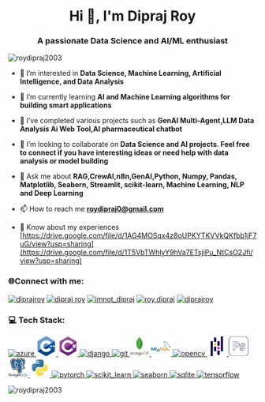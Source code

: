 <h1 align="center">Hi 👋, I'm Dipraj Roy</h1>
<h3 align="center">A passionate Data Science and AI/ML enthusiast</h3>

<p align="left"> <img src="https://komarev.com/ghpvc/?username=roydipraj2003&label=Profile%20views&color=0e75b6&style=flat" alt="roydipraj2003" /> </p>

- 🔭 I’m interested in **Data Science, Machine Learning, Artificial Intelligence, and Data Analysis**

- 🌱 I’m currently learning **AI and Machine Learning algorithms for building smart applications**

- 💼 I’ve completed various projects such as **GenAI Multi-Agent,LLM Data Analysis Ai Web Tool,AI pharmaceutical chatbot**

- 🤝 I’m looking to collaborate on **Data Science and AI projects. Feel free to connect if you have interesting ideas or need help with data analysis or model building**

- 💬 Ask me about **RAG,CrewAI,n8n,GenAI,Python, Numpy, Pandas, Matplotlib, Seaborn, Streamlit, scikit-learn, Machine Learning, NLP and Deep Learning**

- 📫 How to reach me **roydipraj0@gmail.com**

- 📄 Know about my experiences [https://drive.google.com/file/d/1AG4MOSqx4z8oUPKYTKVVkQKfbb1jF7uG/view?usp=sharing](https://drive.google.com/file/d/1T5VbTWhlyY9hVa7ETsjiPu_NtCsO2Jfi/view?usp=sharing)

<h3 align="left">🌐Connect with me:</h3>
<p align="left">
<a href="https://linkedin.com/in/diprajroy" target="blank"><img align="center" src="https://raw.githubusercontent.com/rahuldkjain/github-profile-readme-generator/master/src/images/icons/Social/linked-in-alt.svg" alt="diprajroy" height="30" width="40" /></a>
<a href="https://fb.com/dipraj roy" target="blank"><img align="center" src="https://raw.githubusercontent.com/rahuldkjain/github-profile-readme-generator/master/src/images/icons/Social/facebook.svg" alt="dipraj roy" height="30" width="40" /></a>
<a href="https://instagram.com/imnot_dipraj" target="blank"><img align="center" src="https://raw.githubusercontent.com/rahuldkjain/github-profile-readme-generator/master/src/images/icons/Social/instagram.svg" alt="imnot_dipraj" height="30" width="40" /></a>
<a href="https://www.youtube.com/c/roy.dipraj" target="blank"><img align="center" src="https://raw.githubusercontent.com/rahuldkjain/github-profile-readme-generator/master/src/images/icons/Social/youtube.svg" alt="roy.dipraj" height="30" width="40" /></a>
<a href="https://www.hackerearth.com/diprajroy" target="blank"><img align="center" src="https://raw.githubusercontent.com/rahuldkjain/github-profile-readme-generator/master/src/images/icons/Social/hackerearth.svg" alt="diprajroy" height="30" width="40" /></a>
</p>

<h3 align="left">💻 Tech Stack:</h3>
<p align="left"> <a href="https://azure.microsoft.com/en-in/" target="_blank" rel="noreferrer"> <img src="https://www.vectorlogo.zone/logos/microsoft_azure/microsoft_azure-icon.svg" alt="azure" width="40" height="40"/> </a> <a href="https://www.w3schools.com/cpp/" target="_blank" rel="noreferrer"> <img src="https://raw.githubusercontent.com/devicons/devicon/master/icons/cplusplus/cplusplus-original.svg" alt="cplusplus" width="40" height="40"/> </a> <a href="https://www.w3schools.com/cs/" target="_blank" rel="noreferrer"> <img src="https://raw.githubusercontent.com/devicons/devicon/master/icons/csharp/csharp-original.svg" alt="csharp" width="40" height="40"/> </a> <a href="https://www.djangoproject.com/" target="_blank" rel="noreferrer"> <img src="https://cdn.worldvectorlogo.com/logos/django.svg" alt="django" width="40" height="40"/> </a> <a href="https://git-scm.com/" target="_blank" rel="noreferrer"> <img src="https://www.vectorlogo.zone/logos/git-scm/git-scm-icon.svg" alt="git" width="40" height="40"/> </a> <a href="https://www.mongodb.com/" target="_blank" rel="noreferrer"> <img src="https://raw.githubusercontent.com/devicons/devicon/master/icons/mongodb/mongodb-original-wordmark.svg" alt="mongodb" width="40" height="40"/> </a> <a href="https://www.mysql.com/" target="_blank" rel="noreferrer"> <img src="https://raw.githubusercontent.com/devicons/devicon/master/icons/mysql/mysql-original-wordmark.svg" alt="mysql" width="40" height="40"/> </a> <a href="https://opencv.org/" target="_blank" rel="noreferrer"> <img src="https://www.vectorlogo.zone/logos/opencv/opencv-icon.svg" alt="opencv" width="40" height="40"/> </a> <a href="https://pandas.pydata.org/" target="_blank" rel="noreferrer"> <img src="https://raw.githubusercontent.com/devicons/devicon/2ae2a900d2f041da66e950e4d48052658d850630/icons/pandas/pandas-original.svg" alt="pandas" width="40" height="40"/> </a> <a href="https://www.photoshop.com/en" target="_blank" rel="noreferrer"> <img src="https://raw.githubusercontent.com/devicons/devicon/master/icons/photoshop/photoshop-line.svg" alt="photoshop" width="40" height="40"/> </a> <a href="https://www.postgresql.org" target="_blank" rel="noreferrer"> <img src="https://raw.githubusercontent.com/devicons/devicon/master/icons/postgresql/postgresql-original-wordmark.svg" alt="postgresql" width="40" height="40"/> </a> <a href="https://www.python.org" target="_blank" rel="noreferrer"> <img src="https://raw.githubusercontent.com/devicons/devicon/master/icons/python/python-original.svg" alt="python" width="40" height="40"/> </a> <a href="https://pytorch.org/" target="_blank" rel="noreferrer"> <img src="https://www.vectorlogo.zone/logos/pytorch/pytorch-icon.svg" alt="pytorch" width="40" height="40"/> </a> <a href="https://scikit-learn.org/" target="_blank" rel="noreferrer"> <img src="https://upload.wikimedia.org/wikipedia/commons/0/05/Scikit_learn_logo_small.svg" alt="scikit_learn" width="40" height="40"/> </a> <a href="https://seaborn.pydata.org/" target="_blank" rel="noreferrer"> <img src="https://seaborn.pydata.org/_images/logo-mark-lightbg.svg" alt="seaborn" width="40" height="40"/> </a> <a href="https://www.sqlite.org/" target="_blank" rel="noreferrer"> <img src="https://www.vectorlogo.zone/logos/sqlite/sqlite-icon.svg" alt="sqlite" width="40" height="40"/> </a> <a href="https://www.tensorflow.org" target="_blank" rel="noreferrer"> <img src="https://www.vectorlogo.zone/logos/tensorflow/tensorflow-icon.svg" alt="tensorflow" width="40" height="40"/> </a> </p>

<p><img align="left" src="https://github-readme-stats.vercel.app/api/top-langs?username=roydipraj2003&show_icons=true&locale=en&layout=compact" alt="roydipraj2003" /></p>



